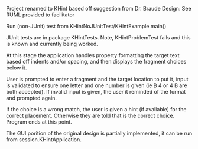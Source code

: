 Project renamed to KHint based off suggestion from Dr. Braude
Design: See RUML provided to facilitator


Run (non-JUnit) test from KHintNoJUnitTest/KHintExample.main() 

JUnit tests are in package KHintTests.  Note, KHintProblemTest fails and this is known and currently being worked.

At this stage the application handles property formatting the target text based off indents and/or spacing, and then displays the fragment choices below it.

User is prompted to enter a fragment and the target location to put it, input is validated to ensure one letter and one number is given (ie B 4 or 4 B are both accepted).  If invalid input is given, the user it reminded of the format and prompted again.

If the choice is a wrong match, the user is given a hint (if available) for the correct placement.  Otherwise they are told that is the correct choice.  Program ends at this point.

The GUI porition of the original design is partially implemented, it can be run from session.KHintApplication.
